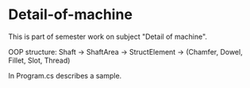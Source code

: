 Detail-of-machine
=================

This is part of semester work on subject "Detail of machine".

OOP structure:
Shaft -> ShaftArea -> StructElement -> (Chamfer, Dowel, Fillet, Slot, Thread)

In Program.cs describes a sample.
